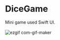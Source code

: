 # DiceGame
Mini game used Swift UI.
<br/><br/>
![ezgif com-gif-maker](https://user-images.githubusercontent.com/31719821/133111719-d81a9f2b-53fb-4dd1-bfbf-ffdef0e47234.gif)
